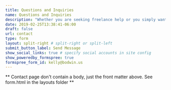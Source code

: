 ```yaml
---
title: Questions and Inquiries
name: Questions and Inquiries
description: "Whether you are seeking freelance help or you simply want to chat about R and statistics, I'd love to hear from you!<br><br>Please read <a href='/consulting/'>this page</a> for details about services I offer.  If your questions aren't answered, or if you are ready to inquire about my availability, use the form to send me an email."
date: 2019-02-25T13:38:41-06:00
draft: false
url: contact
type: form
layout: split-right # split-right or split-left
submit_button_label: Send Message
show_social_links: true # specify social accounts in site config
show_poweredby_formspree: true
formspree_form_id: kelly@bodwin.us
---
```


** Contact page don't contain a body, just the front matter above.
See form.html in the layouts folder **